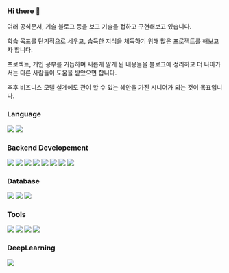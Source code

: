 ### Hi there 👋

여러 공식문서, 기술 블로그 등을 보고 기술을 접하고 구현해보고 있습니다.

학습 목표를 단기적으로 세우고, 습득한 지식을 체득하기 위해 많은 프로젝트를 해보고자 합니다.

프로젝트, 개인 공부를 거듭하며 새롭게 알게 된 내용들을 블로그에 정리하고 더 나아가서는 다른 사람들이 도움을 받았으면 합니다.

추후 비즈니스 모델 설계에도 관여 할 수 있는 혜안을 가진 시니어가 되는 것이 목표입니다.



### Language
<img src="https://img.shields.io/badge/Python-3776AB?style=flat-square&logo=Python&logoColor=white"/> <img src="https://img.shields.io/badge/JavaScript-F7DF1E?style=flat-square&logo=JavaScript&logoColor=white"/>


### Backend Developement
<img src="https://img.shields.io/badge/Django-092E20?style=flat-square&logo=Django&logoColor=white"/> <img src="https://img.shields.io/badge/Flask-000000?style=flat-square&logo=Flask&logoColor=white"/> <img src="https://img.shields.io/badge/NGINX-009639?style=flat-square&logo=NGINX&logoColor=white"/> <img src="https://img.shields.io/badge/Express-000000?style=flat-square&logo=Express&logoColor=white"/> <img src="https://img.shields.io/badge/Node.js-339933?style=flat-square&logo=Node.js&logoColor=white"/> <img src="https://img.shields.io/badge/Webpack-8DD6F9?style=flat-square&logo=Webpack&logoColor=white"/> <img src="https://img.shields.io/badge/Babel-F9DC3E?style=flat-square&logo=Babel&logoColor=white"/> <img src="https://img.shields.io/badge/Nodemon-76D04B?style=flat-square&logo=Nodemon&logoColor=white"/>


### Database
<img src="https://img.shields.io/badge/MongoDB-47A248?style=flat-square&logo=MongoDB&logoColor=white"/> <img src="https://img.shields.io/badge/MariaDB-003545?style=flat-square&logo=MariaDB&logoColor=white"/> <img src="https://img.shields.io/badge/PostgreSQL-4169E1?style=flat-square&logo=PostgreSQL&logoColor=white"/>

### Tools
<img src="https://img.shields.io/badge/Swagger-85EA2D?style=flat-square&logo=Swagger&logoColor=white"/> <img src="https://img.shields.io/badge/Amazon AWS-232F3E?style=flat-square&logo=Amazon AWS&logoColor=white"/> <img src="https://img.shields.io/badge/Docker-2496ED?style=flat-square&logo=Docker&logoColor=white"/> <img src="https://img.shields.io/badge/Jira Software-0052CC?style=flat-square&logo=Jira Software&logoColor=white"/>

### DeepLearning
<img src="https://img.shields.io/badge/PyTorch-EE4C2C?style=flat-square&logo=PyTorch&logoColor=white"/>

